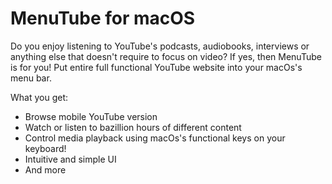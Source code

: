 # MenuTube for macOS


Do you enjoy listening to YouTube's podcasts, audiobooks, interviews or anything else that doesn't require to focus on video? If yes, then MenuTube is for you! Put entire full functional YouTube website into your macOs's menu bar.
 
 What you get:
 

 * Browse mobile YouTube version
 * Watch or listen to bazillion hours of different content
 * Control media playback using macOs's functional keys on your keyboard!
 * Intuitive and simple UI
 * And more
